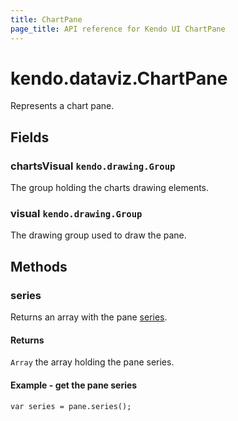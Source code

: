 ```yaml
---
title: ChartPane
page_title: API reference for Kendo UI ChartPane
---
```


# kendo.dataviz.ChartPane

Represents a chart pane.

## Fields

### chartsVisual `kendo.drawing.Group`

The group holding the charts drawing elements.

### visual `kendo.drawing.Group`

The drawing group used to draw the pane.

## Methods

### series

Returns an array with the pane [series](/api/javascript/dataviz/chart/chart_series).

#### Returns

`Array` the array holding the pane series.

#### Example - get the pane series
    var series = pane.series();